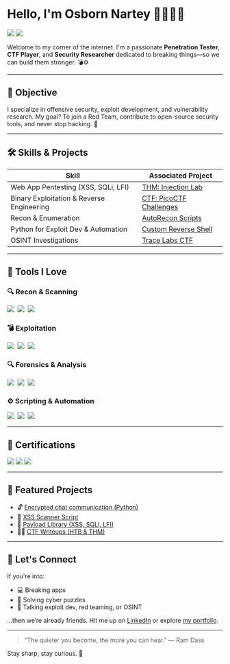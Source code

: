 # Hello, I'm Osborn Nartey 👨🏾‍💻🦅
<a href="https://www.linkedin.com/in/osborn-nartey-2662b5286"><img src="https://img.shields.io/badge/-LinkedIn-0072b1?&style=for-the-badge&logo=linkedin&logoColor=white" /></a>
<a href="https://portfolio-osbornnartey.vercel.app"><img src="https://img.shields.io/badge/-Portfolio-000000?&style=for-the-badge&logo=vercel&logoColor=white" /></a>

Welcome to my corner of the internet. I'm a passionate **Penetration Tester**, **CTF Player**, and **Security Researcher** dedicated to breaking things—so we can build them stronger. 💣⚙️

---

## 🎯 Objective
I specialize in offensive security, exploit development, and vulnerability research. My goal? To join a Red Team, contribute to open-source security tools, and never stop hacking. 🤘

---

## 🛠️ Skills & Projects

| Skill                                         | Associated Project         |
|----------------------------------------------|----------------------------|
| Web App Pentesting (XSS, SQLi, LFI)          | [THM: Injection Lab](#)    |
| Binary Exploitation & Reverse Engineering    | [CTF: PicoCTF Challenges](#)|
| Recon & Enumeration                          | [AutoRecon Scripts](#)     |
| Python for Exploit Dev & Automation          | [Custom Reverse Shell](#)  |
| OSINT Investigations                         | [Trace Labs CTF](#)        |

---

## 🧰 Tools I Love

### 🔍 Recon & Scanning
<a href="https://nmap.org/"><img src="https://img.shields.io/badge/-Nmap-00457C?&style=for-the-badge&logo=data:image/svg+xml;base64" /></a>&nbsp;
<a href="https://github.com/OJ/gobuster"><img src="https://img.shields.io/badge/-Gobuster-E34F26?&style=for-the-badge" /></a>&nbsp;
<a href="https://github.com/ffuf/ffuf"><img src="https://img.shields.io/badge/-FFUF-FFB300?&style=for-the-badge" /></a>&nbsp;

### 💣 Exploitation
<a href="https://www.metasploit.com/"><img src="https://img.shields.io/badge/-Metasploit-4E4E50?&style=for-the-badge" /></a>&nbsp;
<a href="https://sqlmap.org/"><img src="https://img.shields.io/badge/-sqlmap-BF360C?&style=for-the-badge" /></a>&nbsp;
<a href="https://portswigger.net/burp"><img src="https://img.shields.io/badge/-Burp_Suite-FF6F00?&style=for-the-badge" /></a>

### 🔍 Forensics & Analysis
<a href="https://www.wireshark.org/"><img src="https://img.shields.io/badge/-Wireshark-1679A7?&style=for-the-badge" /></a>&nbsp;
<a href="https://ghidra-sre.org/"><img src="https://img.shields.io/badge/-Ghidra-FF0000?&style=for-the-badge" /></a>&nbsp;
<a href="https://github.com/volatilityfoundation/volatility"><img src="https://img.shields.io/badge/-Volatility-2E7D32?&style=for-the-badge" /></a>

### ⚙️ Scripting & Automation
<a href="https://www.python.org/"><img src="https://img.shields.io/badge/-Python-3776AB?&style=for-the-badge&logo=python&logoColor=white" /></a>&nbsp;
<a href="https://www.gnu.org/software/bash/"><img src="https://img.shields.io/badge/-Bash-121011?&style=for-the-badge&logo=gnubash" /></a>&nbsp;
<a href="https://github.com/PowerShell/PowerShell"><img src="https://img.shields.io/badge/-PowerShell-012456?&style=for-the-badge" /></a>

---

## 🧪 Certifications
<div>
<a href="https://tryhackme.com/certificate/THM-FBHTOEJACW"><img src="https://img.shields.io/badge/-TryHackMe%20Top%201%25-00C853?&style=for-the-badge&logo=tryhackme&logoColor=white" /></a>
<img src="https://img.shields.io/badge/-eJPT%20(In%20Progress)-FFA000?&style=for-the-badge&logoColor=white" />
<img src="https://img.shields.io/badge/-Udemy%20Ethical%20Hacking-03A9F4?&style=for-the-badge&logo=udemy&logoColor=white" />
</div>

---

## 🚀 Featured Projects
- 🔓 [Encrypted chat communication (Python)](#)
- 🧠 [XSS Scanner Script](#)
- 🎯 [Payload Library (XSS, SQLi, LFI)](#)
- 🏴‍☠️ [CTF Writeups (HTB & THM)](#)

---

## 🧠 Let's Connect
If you're into:
- 💻 Breaking apps
- 🧠 Solving cyber puzzles
- 💬 Talking exploit dev, red teaming, or OSINT

…then we’re already friends. Hit me up on [LinkedIn](https://linkedin.com/in/osbornnartey) or explore [my portfolio](https://portfolio-osbornnartey.vercel.app).

---

> "The quieter you become, the more you can hear." — Ram Dass

Stay sharp, stay curious. 🦅

